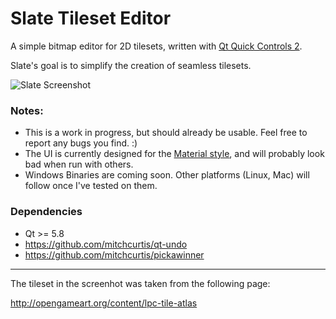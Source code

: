 # Slate Tileset Editor

A simple bitmap editor for 2D tilesets, written with [Qt Quick Controls 2](http://doc.qt.io/qt-5/qtquickcontrols2-index.html).

Slate's goal is to simplify the creation of seamless tilesets.

![Slate Screenshot](https://github.com/mitchcurtis/slate/blob/master/slate.png "Slate")

### Notes: ###
- This is a work in progress, but should already be usable. Feel free to report any bugs you find. :)
- The UI is currently designed for the [Material style](http://doc.qt.io/qt-5/qtquickcontrols2-material.html), and will probably look bad when run with others.
- Windows Binaries are coming soon. Other platforms (Linux, Mac) will follow once I've tested on them.

### Dependencies ###

* Qt >= 5.8
* https://github.com/mitchcurtis/qt-undo
* https://github.com/mitchcurtis/pickawinner

---

The tileset in the screenhot was taken from the following page:

http://opengameart.org/content/lpc-tile-atlas
